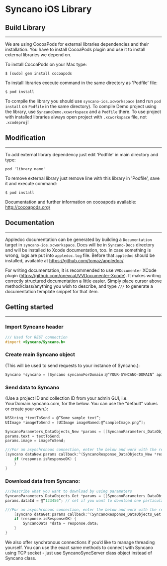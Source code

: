 # Syncano iOS Library

## Build Library
-------------

We are using CocoaPods for external libraries dependencies and their installation. You have to install CocoaPods plugin and use it to install external libraries we depend on. 
 
To install CocoaPods on your Mac type: 

	$ [sudo] gem install cocoapods

To install libraries execute command in the same directory as 'Podfile' file:

	$ pod install

To compile the library you should use `syncano-ios.xcworkspace` (and run `pod install` on `Podfile` in the same directory). To compile Demo project using the library, use `SyncanoDemo.xcworkspace` and a `Podfile` there. To use project with installed libraries always open project with `.xcworkspace` file, not `.xcodeproj`!

## Modification
------------

To add external library dependency just edit 'Podfile' in main directory and type:

	pod 'library name' 

To remove external library just remove line with this library in 'Podfile', save it and execute command:

	$ pod install

 Documentation and further information on cocoapods available: http://cocoapods.org/

## Documentation
-------------

 Appledoc documentation can be generated by building a `Documentation` target in `syncano-ios.xcworkspace`. Docs will be in `Syncano-Docs` directory and will be installed to Xcode documentation, too. In case something is wrong, logs are put into `appledoc.log` file. Before that `appledoc` should be installed, available at https://github.com/tomaz/appledoc/

 For writing documentation, it is recommended to use `VVDocumenter` XCode plugin (https://github.com/onevcat/VVDocumenter-Xcode). It makes writing correctly structured documentation a little easier. Simply place cursor above method/class/anything you wish to describe, and type `///` to generate a documentation template snippet for that item.
 
## Getting started
---

### Import Syncano header

```objective-c
/// Used for REST connection
#import <Syncano/Syncano.h>
```

### Create main Syncano object 
(This will be used to send requests to your instance of Syncano.):

```objective-c
Syncano *syncano = [Syncano syncanoForDomain:@“YOUR-SYNCANO-DOMAIN” apiKey:@“YOUR-API-KEY-123456”];
```

### Send data to Syncano 
(Use a project ID and collection ID from your admin GUI, i.e. YourDomain.syncano.com, for the below. You can use the “default” values or create your own.):

```objective-c
NSString *textToSend = @“Some sample text”;
UIImage *imageToSend = [UIImage imageNamed:@“sampleImage.png”];

SyncanoParameters_DataObjects_New *params = [[SyncanoParameters_DataObjects_New alloc] initWithProjectId:@“PROJECT_ID” collectionId:@“COLLECTION_ID” state:@"pending"];
params.text = textToSend;
params.image = imageToSend;

///For an asynchronous connection, enter the below and work with the returned response
[syncano dataNew:params callback:^(SyncanoResponse_DataObjects_New *response) {
	if (response.isResponseOK) {
	}
}
```

### Download data from Syncano:

```objective-c
///Describe what you want to download by using parameters
SyncanoParameters_DataObjects_Get *params = [[SyncanoParameters_DataObjects_Get alloc] initWithProjectId:@“PROJECT_ID” collectionId:@“COLLECTION_ID”];
params.dataId = @“123456”; // set if you want to download one particular object. Leave empty if you want to download all objects from that collection

///For an asynchronous connection, enter the below and work with the returned response
	[syncano dataGet:params callback:^(SyncanoResponse_DataObjects_Get *response) {
	if (response.isResponseOK) {
		SyncanoData *data = response.data;
	}
}
```

We also offer synchronous connections if you’d like to manage threading yourself. You can use the exact same methods to connect with Syncano using TCP socket - just use SyncanoSyncServer class object instead of Syncano class.
